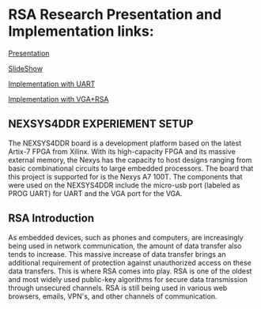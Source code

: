 # RSA Research Presentation and Implementation links: 

[Presentation](https://www.youtube.com/watch?v=8S-ygIxDwUU&feature=youtu.be)

[SlideShow](https://docs.google.com/presentation/d/1V4JsDW00Cks3D49s0KIYPJouFk-EsGjTl_OeExiV1PI/edit?usp=sharing)

[Implementation with UART](https://www.youtube.com/watch?v=NgoimC99_kA)

[Implementation with VGA+RSA](https://www.youtube.com/watch?v=Zuuj7DJVnwg )



## NEXSYS4DDR EXPERIEMENT SETUP

The NEXSYS4DDR board is a development platform based on the latest Artix-7 FPGA from Xilinx. With its high-capacity FPGA and its massive external memory, the Nexys has the capacity to host designs ranging from basic combinational circuits to large embedded processors. The board that this project is supported for is the Nexys A7 100T. The components that were used on the NEXSYS4DDR include the micro-usb port (labeled as PROG UART) for UART and the VGA port for the VGA.

## RSA Introduction 

As embedded devices, such as phones and computers, are increasingly being used in network communication,  the amount of data transfer also tends to increase. This massive increase of data transfer brings an additional requirement of protection against unauthorized access on these data transfers. This is where RSA comes into play. RSA is one of the oldest and most widely used public-key algorithms for secure data transmission through unsecured channels. RSA is still being used in various web browsers, emails, VPN's, and other channels of communication. 

